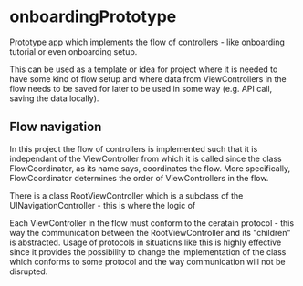 # onboardingPrototype
Prototype app which implements the flow of controllers - like onboarding tutorial or even onboarding setup.

This can be used as a template or idea for project where it is needed to have some kind of flow setup and where data from 
ViewControllers in the flow needs to be saved for later to be used in some way (e.g. API call, saving the data locally).

## Flow navigation

In this project the flow of controllers is implemented such that it is independant of the ViewController from which it is
called since the class FlowCoordinator, as its name says, coordinates the flow. More specifically, FlowCoordinator 
determines the order of ViewControllers in the flow. 

There is a class RootViewController which is a subclass of the UINavigationController - this is where the logic of

Each ViewController in the flow must conform to the ceratain protocol - this way the communication between the 
RootViewController and its "children" is abstracted. Usage of protocols in situations like this is highly effective 
since it provides the possibility to change the implementation of the class which conforms to some protocol and the 
way communication will not be disrupted.
